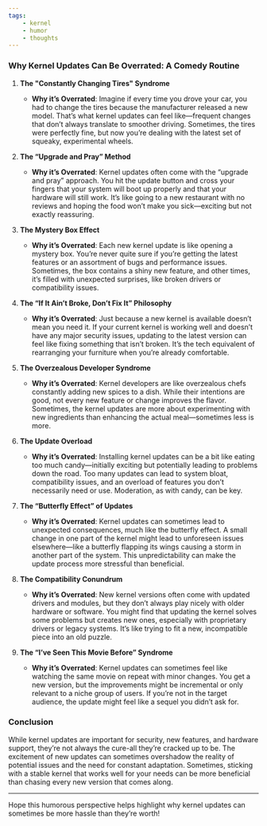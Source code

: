 ```yaml
---
tags:
    - kernel
    - humor
    - thoughts
---
```

### Why Kernel Updates Can Be Overrated: A Comedy Routine

1. **The "Constantly Changing Tires" Syndrome**
   - **Why it’s Overrated**: Imagine if every time you drove your car, you had to change the tires because the manufacturer released a new model. That’s what kernel updates can feel like—frequent changes that don’t always translate to smoother driving. Sometimes, the tires were perfectly fine, but now you’re dealing with the latest set of squeaky, experimental wheels.

2. **The “Upgrade and Pray” Method**
   - **Why it’s Overrated**: Kernel updates often come with the “upgrade and pray” approach. You hit the update button and cross your fingers that your system will boot up properly and that your hardware will still work. It’s like going to a new restaurant with no reviews and hoping the food won’t make you sick—exciting but not exactly reassuring.

3. **The Mystery Box Effect**
   - **Why it’s Overrated**: Each new kernel update is like opening a mystery box. You’re never quite sure if you’re getting the latest features or an assortment of bugs and performance issues. Sometimes, the box contains a shiny new feature, and other times, it’s filled with unexpected surprises, like broken drivers or compatibility issues.

4. **The “If It Ain’t Broke, Don’t Fix It” Philosophy**
   - **Why it’s Overrated**: Just because a new kernel is available doesn’t mean you need it. If your current kernel is working well and doesn’t have any major security issues, updating to the latest version can feel like fixing something that isn’t broken. It’s the tech equivalent of rearranging your furniture when you’re already comfortable.

5. **The Overzealous Developer Syndrome**
   - **Why it’s Overrated**: Kernel developers are like overzealous chefs constantly adding new spices to a dish. While their intentions are good, not every new feature or change improves the flavor. Sometimes, the kernel updates are more about experimenting with new ingredients than enhancing the actual meal—sometimes less is more.

6. **The Update Overload**
   - **Why it’s Overrated**: Installing kernel updates can be a bit like eating too much candy—initially exciting but potentially leading to problems down the road. Too many updates can lead to system bloat, compatibility issues, and an overload of features you don’t necessarily need or use. Moderation, as with candy, can be key.

7. **The “Butterfly Effect” of Updates**
   - **Why it’s Overrated**: Kernel updates can sometimes lead to unexpected consequences, much like the butterfly effect. A small change in one part of the kernel might lead to unforeseen issues elsewhere—like a butterfly flapping its wings causing a storm in another part of the system. This unpredictability can make the update process more stressful than beneficial.

8. **The Compatibility Conundrum**
   - **Why it’s Overrated**: New kernel versions often come with updated drivers and modules, but they don’t always play nicely with older hardware or software. You might find that updating the kernel solves some problems but creates new ones, especially with proprietary drivers or legacy systems. It’s like trying to fit a new, incompatible piece into an old puzzle.

9. **The “I’ve Seen This Movie Before” Syndrome**
   - **Why it’s Overrated**: Kernel updates can sometimes feel like watching the same movie on repeat with minor changes. You get a new version, but the improvements might be incremental or only relevant to a niche group of users. If you’re not in the target audience, the update might feel like a sequel you didn’t ask for.

### Conclusion

While kernel updates are important for security, new features, and hardware support, they’re not always the cure-all they’re cracked up to be. The excitement of new updates can sometimes overshadow the reality of potential issues and the need for constant adaptation. Sometimes, sticking with a stable kernel that works well for your needs can be more beneficial than chasing every new version that comes along.

---

Hope this humorous perspective helps highlight why kernel updates can sometimes be more hassle than they’re worth!

